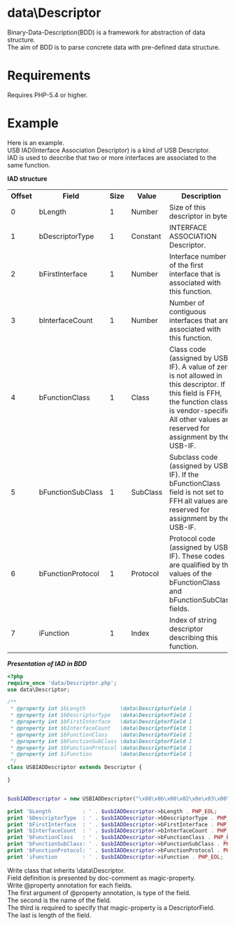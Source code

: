 data\Descriptor
================
Binary-Data-Description(BDD) is a framework for abstraction of data structure.  
The aim of BDD is to parse concrete data with pre-defined data structure.


Requirements
================
Requires PHP-5.4 or higher.


Example
================
Here is an example.  
USB IAD(Interface Association Descriptor) is a kind of USB Descriptor.  
IAD is used to describe that two or more interfaces are associated to the same function.

__IAD structure__

<table>
    <tr>
        <th>Offset</th>
        <th>Field</th>
        <th>Size</th>
        <th>Value</th>
        <th>Description</th>
    </tr>
    <tr>
        <td>0</td>
        <td>bLength</td>
        <td>1</td>
        <td>Number</td>
        <td>Size of this descriptor in bytes.</td>
    </tr>
    <tr>
        <td>1</td>
        <td>bDescriptorType</td>
        <td>1</td>
        <td>Constant</td>
        <td>INTERFACE ASSOCIATION Descriptor.</td>
    </tr>
    <tr>
        <td>2</td>
        <td>bFirstInterface</td>
        <td>1</td>
        <td>Number</td>
        <td>Interface number of the first interface that is associated with this function.</td>
        </tr>
    <tr>
        <td>3</td>
        <td>bInterfaceCount</td>
        <td>1</td>
        <td>Number</td>
        <td>Number of contiguous interfaces that are associated with this function.</td>
    </tr>
    <tr>
        <td>4</td>
        <td>bFunctionClass</td>
        <td>1</td>
        <td>Class</td>
        <td>Class code (assigned by USB-IF).    A value of zero is not allowed in this descriptor.    If this field is FFH,  the function class is vendor-specific. All other values are reserved for assignment by the USB-IF.</td>
    </tr>
    <tr>
        <td>5</td>
        <td>bFunctionSubClass</td>
        <td>1</td>
        <td>SubClass</td>
        <td>Subclass code (assigned by USB-IF). If the bFunctionClass field is not set to FFH all values are reserved for assignment by the USB-IF.</td>
    </tr>
    <tr>
        <td>6</td>
        <td>bFunctionProtocol</td>
        <td>1</td>
        <td>Protocol</td>
        <td>Protocol code (assigned by USB-IF). These codes are qualified by the values of the bFunctionClass and bFunctionSubClass fields.</td>
    </tr>
    <tr>
        <td>7</td>
        <td>iFunction</td>
        <td>1</td>
        <td>Index</td>
        <td>Index of string descriptor describing this function.</td>
    </tr>
</table>

___Presentation of IAD in BDD___
```php
<?php
require_once 'data/Descriptor.php';
use data\Descriptor;

/**
 * @property int $bLength           \data\DescriptorField 1
 * @property int $bDescriptorType   \data\DescriptorField 1
 * @property int $bFirstInterface   \data\DescriptorField 1
 * @property int $bInterfaceCount   \data\DescriptorField 1
 * @property int $bFunctionClass    \data\DescriptorField 1
 * @property int $bFunctionSubClass \data\DescriptorField 1
 * @property int $bFunctionProtocol \data\DescriptorField 1
 * @property int $iFunction         \data\DescriptorField 1
 */
class USBIADDescriptor extends Descriptor {

}


$usbIADDescriptor = new USBIADDescriptor("\x08\x0b\x00\x02\x0e\x03\x00\x04");

print 'bLength          : ' . $usbIADDescriptor->bLength . PHP_EOL;
print 'bDescriptorType  : ' . $usbIADDescriptor->bDescriptorType . PHP_EOL;
print 'bFirstInterface  : ' . $usbIADDescriptor->bFirstInterface . PHP_EOL;
print 'bInterfaceCount  : ' . $usbIADDescriptor->bInterfaceCount . PHP_EOL;
print 'bFunctionClass   : ' . $usbIADDescriptor->bFunctionClass . PHP_EOL;
print 'bFunctionSubClass: ' . $usbIADDescriptor->bFunctionSubClass . PHP_EOL;
print 'bFunctionProtocol: ' . $usbIADDescriptor->bFunctionProtocol . PHP_EOL;
print 'iFunction        : ' . $usbIADDescriptor->iFunction . PHP_EOL;
```

Write class that inherits \data\Descriptor.  
Field definition is presented by doc-comment as magic-property.  
Write @property annotation for each fields.  
The first argument of @property annotation, is type of the field.  
The second is the name of the field.  
The third is required to specify that magic-property is a DescriptorField.  
The last is length of the field.
